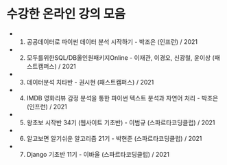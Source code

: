 # 수강한 온라인 강의 모음

- 1. 공공데이터로 파이썬 데이터 분석 시작하기 - 박조은 (인프런) / 2021
- 2. 모두를위한SQL/DB올인원패키지Online - 이재관, 이경오, 신광철, 윤이상 (패스트캠퍼스) / 2021
- 3. 데이터분석 치타반 - 권시현 (패스트캠퍼스) / 2021
- 4. IMDB 영화리뷰 감정 분석을 통한 파이썬 텍스트 분석과 자연어 처리 - 박조은 (인프런) / 2021
- 5. 왕초보 시작반 34기 (웹사이트 기초반) - 이범규 (스파르타코딩클럽) / 2021
- 6. 알고보면 알기쉬운 알고리즘 21기 - 박현준  (스파르타코딩클럽) / 2021
- 7. Django 기초반 11기 - 이바울   (스파르타코딩클럽) / 2021
